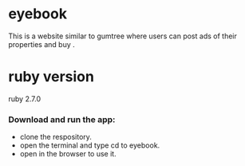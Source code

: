 # eyebook

This is a website similar to gumtree where users can post ads of their properties and buy .

# ruby version
ruby 2.7.0

### Download and run the app:
- clone the respository.
- open the terminal and type cd to eyebook.
- open in the browser to use it.
